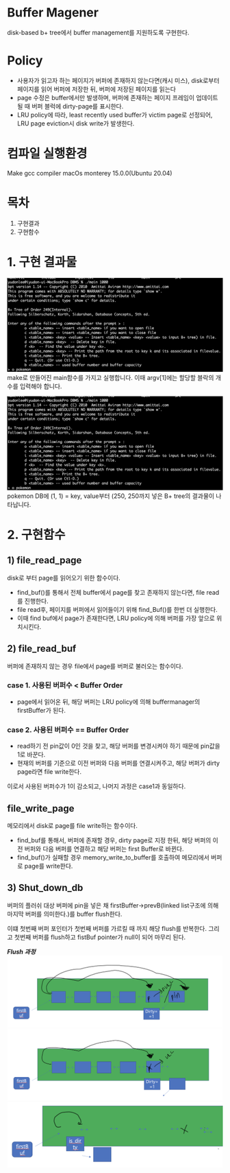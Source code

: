 # Buffer Magener

disk-based b+ tree에서 buffer management를 지원하도록 구현한다.

# Policy

- 사용자가 읽고자 하는 페이지가 버퍼에 존재하지 않는다면(캐시 미스), disk로부터 페이지를 읽어 버퍼에 저장한 뒤, 버퍼에 저장된 페이지를 읽는다
- page 수정은 buffer에서만 발생하며, 버퍼에 존재하는 페이지 프레임이 업데이트 될 때 버퍼 블럭에 dirty-page를 표시한다.
- LRU policy에 따라, least recently used buffer가 victim page로 선정되어, LRU page eviction시 disk write가 발생한다.

# 컴파일 실행환경

Make
gcc compiler
macOs monterey 15.0.0(Ubuntu 20.04)

# 목차

1. 구현결과
2. 구현함수

# 1. 구현 결과물

![](../image/DB_initial.png)
make로 만들어진 main함수를 가지고 실행합니다. 이때 argv[1]에는 할당할 블락의 개수를 입력해야 합니다.

![](../image/DB_initial.png)
pokemon DB에 (1, 1) = key, value부터 (250, 250까지 넣은 B+ tree의 결과물이 나타납니다.

# 2. 구현함수

## 1) file_read_page

disk로 부터 page를 읽어오기 위한 함수이다.

- find_buf()를 통해서 전체 buffer에서 page를 찾고 존재하지 않는다면, file read를 진행한다.
- file read후, 페이지를 버퍼에서 읽어들이기 위해 find_Buf()를 한번 더 실행한다.
- 이때 find buf에서 page가 존재한다면, LRU policy에 의해 버퍼를 가장 앞으로 위치시킨다.

## 2) file_read_buf

버퍼에 존재하지 않는 경우 file에서 page를 버퍼로 불러오는 함수이다.

### case 1. 사용된 버퍼수 < Buffer Order

- page에서 읽어온 뒤, 해당 버퍼는 LRU policy에 의해 buffermanager의 firstBuffer가 된다.

### case 2. 사용된 버퍼수 == Buffer Order

- read하기 전 pin값이 0인 것을 찾고, 해당 버퍼를 변경시켜야 하기 때문에 pin값을 1로 바꾼다.
- 현재의 버퍼를 기준으로 이전 버퍼와 다음 버퍼를 연결시켜주고, 해당 버퍼가 dirty page라면 file write한다.

이로서 사용된 버퍼수가 1이 감소되고, 나머지 과정은 case1과 동일하다.

## file_write_page

메모리에서 disk로 page를 file write하는 함수이다.

- find_buf를 통해서, 버퍼에 존재할 경우, dirty page로 지정 한뒤, 해당 버퍼의 이전 버퍼와 다음 버퍼를 연결하고 해당 버퍼는 first Buffer로 바뀐다.
- find_buf()가 실패할 경우 memory_write_to_buffer를 호출하여 메모리에서 버퍼로 page를 write한다.

## 3) Shut_down_db

버퍼의 플러쉬 대상 버퍼에 pin을 넣은 채 firstBuffer->prevB(linked list구조에 의해 마지막 버퍼를 의미한다.)를 buffer flush한다.

이떄 첫번째 버퍼 포인터가 첫번째 버퍼를 가르킬 때 까지 해당 flush를 반복한다. 그리고 첫번째 버퍼를 flush하고 fistBuf pointer가 null이 되어 마무리 된다.

**_Flush 과정_**
![](../image/bufferFlush1.png)
![](../image/bufferFlush2.png)
![](../image/bufferFlush3.png)
